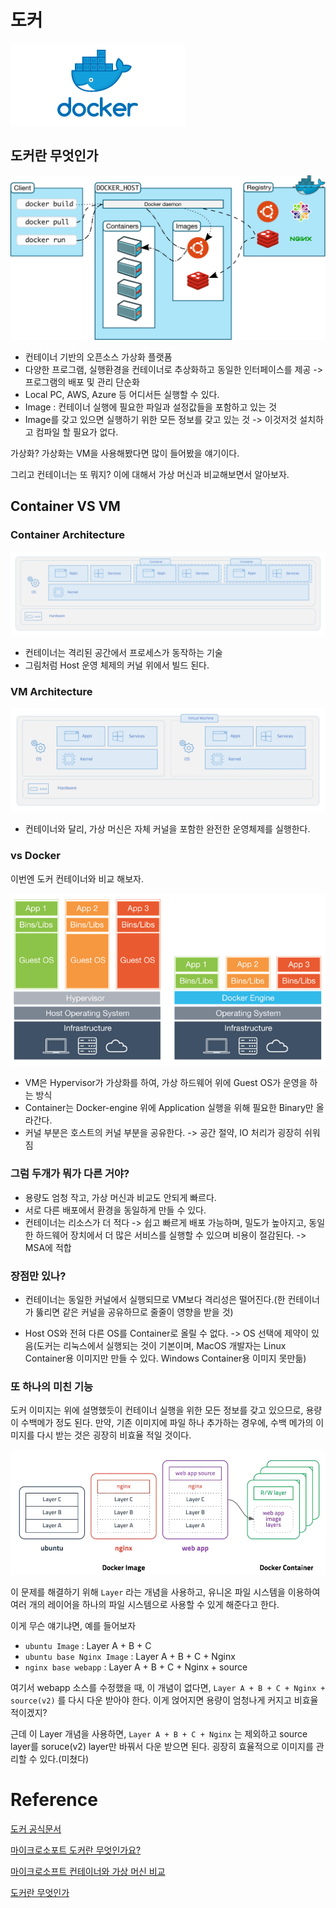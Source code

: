 # 도커

![Docker](./img/docker.png)

## 도커란 무엇인가

![Docker Architecture](./img/dockerarchitecture.svg)

- 컨테이너 기반의 오픈소스 가상화 플랫폼
- 다양한 프로그램, 실행환경을 컨테이너로 추상화하고 동일한 인터페이스를 제공 -> 프로그램의 배포 및 관리 단순화
- Local PC, AWS, Azure 등 어디서든 실행할 수 있다.
- Image : 컨테이너 실행에 필요한 파일과 설정값들을 포함하고 있는 것
- Image를 갖고 있으면 실행하기 위한 모든 정보를 갖고 있는 것 -> 이것저것 설치하고 컴파일 할 필요가 없다.

가상화? 가상화는 VM을 사용해봤다면 많이 들어봤을 얘기이다.

그리고 컨테이너는 또 뭐지? 이에 대해서 가상 머신과 비교해보면서 알아보자.

## Container VS VM

### Container Architecture

![Container](./img/container.svg)

- 컨테이너는 격리된 공간에서 프로세스가 동작하는 기술
- 그림처럼 Host 운영 체제의 커널 위에서 빌드 된다.

### VM Architecture

![VM](./img/vm.svg)

- 컨테이너와 달리, 가상 머신은 자체 커널을 포함한 완전한 운영체제를 실행한다.

### vs Docker

이번엔 도커 컨테이너와 비교 해보자.

![VM vs Docker](./img/vmdocker.png)

- VM은 Hypervisor가 가상화를 하여, 가상 하드웨어 위에 Guest OS가 운영을 하는 방식
- Container는 Docker-engine 위에 Application 실행을 위해 필요한 Binary만 올라간다.
- 커널 부분은 호스트의 커널 부분을 공유한다. -> 공간 절약, IO 처리가 굉장히 쉬워짐

### 그럼 두개가 뭐가 다른 거야?

- 용량도 엄청 작고, 가상 머신과 비교도 안되게 빠르다.
- 서로 다른 배포에서 환경을 동일하게 만들 수 있다.
- 컨테이너는 리소스가 더 적다 -> 쉽고 빠르게 배포 가능하며, 밀도가 높아지고, 동일한 하드웨어 장치에서 더 많은 서비스를 실행할 수 있으며 비용이 절감된다. -> MSA에 적합

### 장점만 있나?

- 컨테이너는 동일한 커널에서 실행되므로 VM보다 격리성은 떨어진다.(한 컨테이너가 뚫리면 같은 커널을 공유하므로 줄줄이 영향을 받을 것)

- Host OS와 전혀 다른 OS를 Container로 올릴 수 없다. -> OS 선택에 제약이 있음(도커는 리눅스에서 실행되는 것이 기본이며, MacOS 개발자는 Linux Container용 이미지만 만들 수 있다. Windows Container용 이미지 못만듦)

### 또 하나의 미친 기능

도커 이미지는 위에 설명했듯이 컨테이너 실행을 위한 모든 정보를 갖고 있으므로, 용량이 수백메가 정도 된다. 만약, 기존 이미지에 파일 하나 추가하는 경우에, 수백 메가의 이미지를 다시 받는 것은 굉장히 비효율 적일 것이다.

![Docker Layer](./img/dockerlayer.webp)

이 문제를 해결하기 위해 `Layer` 라는 개념을 사용하고, 유니온 파일 시스템을 이용하여 여러 개의 레이어을 하나의 파일 시스템으로 사용할 수 있게 해준다고 한다.

이게 무슨 얘기냐면, 예를 들어보자

- `ubuntu Image` : Layer A + B + C
- `ubuntu base Nginx Image` : Layer A + B + C + Nginx
- `nginx base webapp` : Layer A + B + C + Nginx + source

여기서 webapp 소스를 수정했을 때, 이 개념이 없다면, `Layer A + B + C + Nginx + source(v2)` 를 다시 다운 받아야 한다. 이게 얹어지면 용량이 엄청나게 커지고 비효율적이겠지?

근데 이 Layer 개념을 사용하면, `Layer A + B + C + Nginx` 는 제외하고 source layer를 soruce(v2) layer만 바꿔서 다운 받으면 된다. 굉장히 효율적으로 이미지를 관리할 수 있다.(미쳤다)

# Reference

[도커 공식문서](https://docs.docker.com/get-started/overview/)

[마이크로소포트 도커란 무엇인가요?](https://docs.microsoft.com/ko-kr/dotnet/architecture/microservices/container-docker-introduction/docker-defined)

[마이크로소프트 컨테이너와 가상 머신 비교](https://docs.microsoft.com/ko-kr/virtualization/windowscontainers/about/containers-vs-vm)

[도커란 무엇인가](https://www.redhat.com/ko/topics/containers/what-is-docker)
